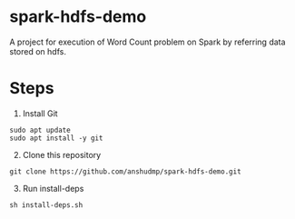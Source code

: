 # spark-hdfs-demo
A project for execution of Word Count problem on Spark by referring data stored on hdfs.

# Steps
1. Install Git
```
sudo apt update
sudo apt install -y git
```
2. Clone this repository
```
git clone https://github.com/anshudmp/spark-hdfs-demo.git
```
3. Run install-deps
```
sh install-deps.sh
```
